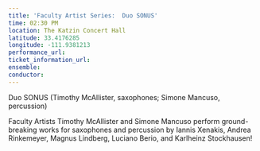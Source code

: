 ```yaml
---
title: 'Faculty Artist Series:  Duo SONUS'
time: 02:30 PM
location: The Katzin Concert Hall
latitude: 33.4176285
longitude: -111.9381213
performance_url: 
ticket_information_url: 
ensemble: 
conductor: 
---
```

Duo SONUS (Timothy McAllister, saxophones; Simone Mancuso, percussion)

Faculty Artists Timothy McAllister and Simone Mancuso perform ground-breaking works for saxophones and percussion by Iannis Xenakis, Andrea Rinkemeyer, Magnus Lindberg, Luciano Berio, and Karlheinz Stockhausen!